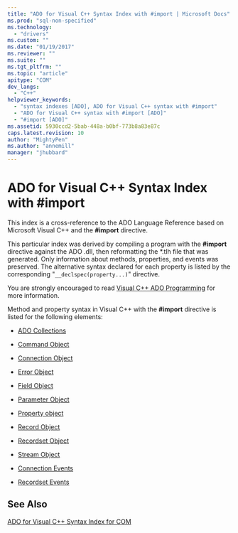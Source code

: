 ```yaml
---
title: "ADO for Visual C++ Syntax Index with #import | Microsoft Docs"
ms.prod: "sql-non-specified"
ms.technology:
  - "drivers"
ms.custom: ""
ms.date: "01/19/2017"
ms.reviewer: ""
ms.suite: ""
ms.tgt_pltfrm: ""
ms.topic: "article"
apitype: "COM"
dev_langs: 
  - "C++"
helpviewer_keywords: 
  - "syntax indexes [ADO], ADO for Visual C++ syntax with #import"
  - "ADO for Visual C++ syntax with #import [ADO]"
  - "#import [ADO]"
ms.assetid: 5930ccd2-5bab-448a-b0bf-773b8a83e87c
caps.latest.revision: 10
author: "MightyPen"
ms.author: "annemill"
manager: "jhubbard"
---
```

# ADO for Visual C++ Syntax Index with #import
This index is a cross-reference to the ADO Language Reference based on Microsoft Visual C++ and the **#import** directive.  
  
 This particular index was derived by compiling a program with the **#import** directive against the ADO .dll, then reformatting the *.tlh file that was generated. Only information about methods, properties, and events was preserved. The alternative syntax declared for each property is listed by the corresponding "`__declspec(property...)`" directive.  
  
 You are strongly encouraged to read [Visual C++ ADO Programming](../../../ado/guide/appendixes/visual-c-ado-programming.md) for more information.  
  
 Method and property syntax in Visual C++ with the **#import** directive is listed for the following elements:  
  
-   [ADO Collections](../../../ado/reference/ado-api/collections-visual-c-syntax-index-with-sharpimport.md)  
  
-   [Command Object](../../../ado/reference/ado-api/command-visual-c-syntax-index-with-sharpimport.md)  
  
-   [Connection Object](../../../ado/reference/ado-api/connection-visual-c-syntax-index-with-sharpimport.md)  
  
-   [Error Object](../../../ado/reference/ado-api/error-visual-c-syntax-index-with-sharpimport.md)  
  
-   [Field Object](../../../ado/reference/ado-api/field-visual-c-syntax-index-with-sharpimport.md)  
  
-   [Parameter Object](../../../ado/reference/ado-api/parameter-visual-c-syntax-index-with-sharpimport.md)  
  
-   [Property object](../../../ado/reference/ado-api/property-visual-c-syntax-index-with-sharpimport.md)  
  
-   [Record Object](../../../ado/reference/ado-api/record-visual-c-syntax-index-with-sharpimport.md)  
  
-   [Recordset Object](../../../ado/reference/ado-api/recordset-visual-c-syntax-index-with-sharpimport.md)  
  
-   [Stream Object](../../../ado/reference/ado-api/stream-visual-c-syntax-index-with-sharpimport.md)  
  
-   [Connection Events](../../../ado/reference/ado-api/connectionevents-visual-c-syntax-index-with-sharpimport.md)  
  
-   [Recordset Events](../../../ado/reference/ado-api/recordsetevents-visual-c-syntax-index-with-sharpimport.md)  
  
## See Also  
 [ADO for Visual C++ Syntax Index for COM](../../../ado/reference/ado-api/ado-for-visual-c-syntax-index-for-com.md)